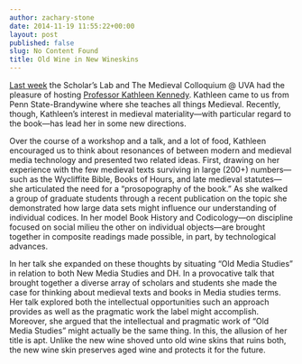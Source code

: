 ```yaml
---
author: zachary-stone
date: 2014-11-19 11:55:22+00:00
layout: post
published: false
slug: No Content Found
title: Old Wine in New Wineskins
---
```


[Last week](http://scholarslab.org/events/uva-medieval-colloquium-kathleen-kennedy/) the Scholar’s Lab and The Medieval Colloquium @ UVA had the pleasure of hosting [Professor Kathleen Kennedy](http://sites.psu.edu/kek16/). Kathleen came to us from Penn State-Brandywine where she teaches all things Medieval. Recently, though, Kathleen’s interest in medieval materiality&mdash;with particular regard to the book&mdash;has lead her in some new directions.

Over the course of a workshop and a talk, and a lot of food, Kathleen encouraged us to think about resonances of between modern and medieval media technology and presented two related ideas. First, drawing on her experience with the few medieval texts surviving in large (200+) numbers&mdash;such as the Wycliffite Bible, Books of Hours, and late medieval statutes&mdash;she articulated the need for a “prosopography of the book.” As she walked a group of graduate students through a recent publication on the topic she demonstrated how large data sets might influence our understanding of individual codices. In her model Book History and Codicology&mdash;on discipline focused on social milieu the other on individual objects&mdash;are brought together in composite readings made possible, in part, by technological advances.

In her talk she expanded on these thoughts by situating “Old Media Studies” in relation to both New Media Studies and DH. In a provocative talk that brought together a diverse array of scholars and students she made the case for thinking about medieval texts and books in Media studies terms. Her talk explored both the intellectual opportunities such an approach provides as well as the pragmatic work the label might accomplish. Moreover, she argued that the intellectual and pragmatic work of “Old Media Studies” might actually be the same thing. In this, the allusion of her title is apt. Unlike the new wine shoved unto old wine skins that ruins both, the new wine skin preserves aged wine and protects it for the future.

